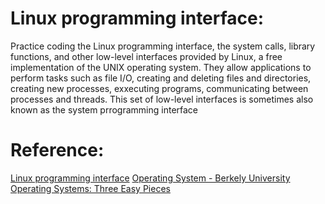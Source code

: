 # Linux programming interface:

Practice coding the Linux programming interface, the system calls, library functions, and other low-level interfaces
provided by Linux, a free implementation of the UNIX operating system. They allow applications to perform tasks such 
as file I/O, creating and deleting files and directories, creating new processes, exxecuting programs, communicating between
processes and threads. This set of low-level interfaces is sometimes also known as the system prrogramming interface


# Reference:

[Linux programming interface](https://www.amazon.com/Linux-Programming-Interface-System-Handbook/dp/1593272200/ref=sr_1_1?ie=UTF8&s=books&qid=1297870334&sr=8-1)
[Operating System - Berkely University](https://cs162.eecs.berkeley.edu/)
[Operating Systems: Three Easy Pieces](http://pages.cs.wisc.edu/~remzi/OSTEP/)

